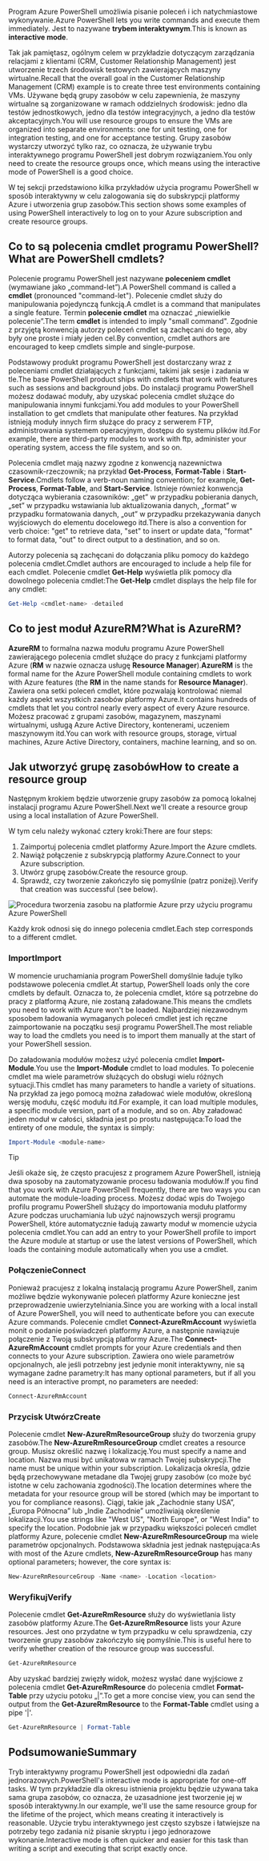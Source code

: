 <span data-ttu-id="ad0fb-101">Program Azure PowerShell umożliwia pisanie poleceń i ich natychmiastowe wykonywanie.</span><span class="sxs-lookup"><span data-stu-id="ad0fb-101">Azure PowerShell lets you write commands and execute them immediately.</span></span> <span data-ttu-id="ad0fb-102">Jest to nazywane **trybem interaktywnym**.</span><span class="sxs-lookup"><span data-stu-id="ad0fb-102">This is known as **interactive mode**.</span></span>

<span data-ttu-id="ad0fb-103">Tak jak pamiętasz, ogólnym celem w przykładzie dotyczącym zarządzania relacjami z klientami (CRM, Customer Relationship Management) jest utworzenie trzech środowisk testowych zawierających maszyny wirtualne.</span><span class="sxs-lookup"><span data-stu-id="ad0fb-103">Recall that the overall goal in the Customer Relationship Management (CRM) example is to create three test environments containing VMs.</span></span> <span data-ttu-id="ad0fb-104">Używane będą grupy zasobów w celu zapewnienia, że maszyny wirtualne są zorganizowane w ramach oddzielnych środowisk: jedno dla testów jednostkowych, jedno dla testów integracyjnych, a jedno dla testów akceptacyjnych.</span><span class="sxs-lookup"><span data-stu-id="ad0fb-104">You will use resource groups to ensure the VMs are organized into separate environments: one for unit testing, one for integration testing, and one for acceptance testing.</span></span> <span data-ttu-id="ad0fb-105">Grupy zasobów wystarczy utworzyć tylko raz, co oznacza, że używanie trybu interaktywnego programu PowerShell jest dobrym rozwiązaniem.</span><span class="sxs-lookup"><span data-stu-id="ad0fb-105">You only need to create the resource groups once, which means using the interactive mode of PowerShell is a good choice.</span></span>

<span data-ttu-id="ad0fb-106">W tej sekcji przedstawiono kilka przykładów użycia programu PowerShell w sposób interaktywny w celu zalogowania się do subskrypcji platformy Azure i utworzenia grup zasobów.</span><span class="sxs-lookup"><span data-stu-id="ad0fb-106">This section shows some examples of using PowerShell interactively to log on to your Azure subscription and create resource groups.</span></span>

## <a name="what-are-powershell-cmdlets"></a><span data-ttu-id="ad0fb-107">Co to są polecenia cmdlet programu PowerShell?</span><span class="sxs-lookup"><span data-stu-id="ad0fb-107">What are PowerShell cmdlets?</span></span>
<span data-ttu-id="ad0fb-108">Polecenie programu PowerShell jest nazywane **poleceniem cmdlet** (wymawiane jako „command-let”).</span><span class="sxs-lookup"><span data-stu-id="ad0fb-108">A PowerShell command is called a **cmdlet** (pronounced "command-let").</span></span> <span data-ttu-id="ad0fb-109">Polecenie cmdlet służy do manipulowania pojedynczą funkcją.</span><span class="sxs-lookup"><span data-stu-id="ad0fb-109">A cmdlet is a command that manipulates a single feature.</span></span> <span data-ttu-id="ad0fb-110">Termin **polecenie cmdlet** ma oznaczać „niewielkie polecenie”.</span><span class="sxs-lookup"><span data-stu-id="ad0fb-110">The term **cmdlet** is intended to imply "small command".</span></span> <span data-ttu-id="ad0fb-111">Zgodnie z przyjętą konwencją autorzy poleceń cmdlet są zachęcani do tego, aby były one proste i miały jeden cel.</span><span class="sxs-lookup"><span data-stu-id="ad0fb-111">By convention, cmdlet authors are encouraged to keep cmdlets simple and single-purpose.</span></span>

<span data-ttu-id="ad0fb-112">Podstawowy produkt programu PowerShell jest dostarczany wraz z poleceniami cmdlet działających z funkcjami, takimi jak sesje i zadania w tle.</span><span class="sxs-lookup"><span data-stu-id="ad0fb-112">The base PowerShell product ships with cmdlets that work with features such as sessions and background jobs.</span></span> <span data-ttu-id="ad0fb-113">Do instalacji programu PowerShell możesz dodawać moduły, aby uzyskać polecenia cmdlet służące do manipulowania innymi funkcjami.</span><span class="sxs-lookup"><span data-stu-id="ad0fb-113">You add modules to your PowerShell installation to get cmdlets that manipulate other features.</span></span> <span data-ttu-id="ad0fb-114">Na przykład istnieją moduły innych firm służące do pracy z serwerem FTP, administrowania systemem operacyjnym, dostępu do systemu plików itd.</span><span class="sxs-lookup"><span data-stu-id="ad0fb-114">For example, there are third-party modules to work with ftp, administer your operating system, access the file system, and so on.</span></span>

<span data-ttu-id="ad0fb-115">Polecenia cmdlet mają nazwy zgodne z konwencją nazewnictwa czasownik-rzeczownik; na przykład **Get-Process**, **Format-Table** i **Start-Service**.</span><span class="sxs-lookup"><span data-stu-id="ad0fb-115">Cmdlets follow a verb-noun naming convention; for example, **Get-Process**, **Format-Table**, and **Start-Service**.</span></span> <span data-ttu-id="ad0fb-116">Istnieje również konwencja dotycząca wybierania czasowników: „get” w przypadku pobierania danych, „set” w przypadku wstawiania lub aktualizowania danych, „format” w przypadku formatowania danych, „out” w przypadku przekazywania danych wyjściowych do elementu docelowego itd.</span><span class="sxs-lookup"><span data-stu-id="ad0fb-116">There is also a convention for verb choice: "get" to retrieve data, "set" to insert or update data, "format" to format data, "out" to direct output to a destination, and so on.</span></span>

<span data-ttu-id="ad0fb-117">Autorzy polecenia są zachęcani do dołączania pliku pomocy do każdego polecenia cmdlet.</span><span class="sxs-lookup"><span data-stu-id="ad0fb-117">Cmdlet authors are encouraged to include a help file for each cmdlet.</span></span> <span data-ttu-id="ad0fb-118">Polecenie cmdlet **Get-Help** wyświetla plik pomocy dla dowolnego polecenia cmdlet:</span><span class="sxs-lookup"><span data-stu-id="ad0fb-118">The **Get-Help** cmdlet displays the help file for any cmdlet:</span></span>

```powershell
Get-Help <cmdlet-name> -detailed
```

## <a name="what-is-azurerm"></a><span data-ttu-id="ad0fb-119">Co to jest moduł AzureRM?</span><span class="sxs-lookup"><span data-stu-id="ad0fb-119">What is AzureRM?</span></span>
<span data-ttu-id="ad0fb-120">**AzureRM** to formalna nazwa modułu programu Azure PowerShell zawierającego polecenia cmdlet służące do pracy z funkcjami platformy Azure (**RM** w nazwie oznacza usługę **Resource Manager**).</span><span class="sxs-lookup"><span data-stu-id="ad0fb-120">**AzureRM** is the formal name for the Azure PowerShell module containing cmdlets to work with Azure features (the **RM** in the name stands for **Resource Manager**).</span></span> <span data-ttu-id="ad0fb-121">Zawiera ona setki poleceń cmdlet, które pozwalają kontrolować niemal każdy aspekt wszystkich zasobów platformy Azure.</span><span class="sxs-lookup"><span data-stu-id="ad0fb-121">It contains hundreds of cmdlets that let you control nearly every aspect of every Azure resource.</span></span> <span data-ttu-id="ad0fb-122">Możesz pracować z grupami zasobów, magazynem, maszynami wirtualnymi, usługą Azure Active Directory, kontenerami, uczeniem maszynowym itd.</span><span class="sxs-lookup"><span data-stu-id="ad0fb-122">You can work with resource groups, storage, virtual machines, Azure Active Directory, containers, machine learning, and so on.</span></span>

## <a name="how-to-create-a-resource-group"></a><span data-ttu-id="ad0fb-123">Jak utworzyć grupę zasobów</span><span class="sxs-lookup"><span data-stu-id="ad0fb-123">How to create a resource group</span></span>
<span data-ttu-id="ad0fb-124">Następnym krokiem będzie utworzenie grupy zasobów za pomocą lokalnej instalacji programu Azure PowerShell.</span><span class="sxs-lookup"><span data-stu-id="ad0fb-124">Next we'll create a resource group using a local installation of Azure PowerShell.</span></span> 

<span data-ttu-id="ad0fb-125">W tym celu należy wykonać cztery kroki:</span><span class="sxs-lookup"><span data-stu-id="ad0fb-125">There are four steps:</span></span> 
1. <span data-ttu-id="ad0fb-126">Zaimportuj polecenia cmdlet platformy Azure.</span><span class="sxs-lookup"><span data-stu-id="ad0fb-126">Import the Azure cmdlets.</span></span>
1. <span data-ttu-id="ad0fb-127">Nawiąż połączenie z subskrypcją platformy Azure.</span><span class="sxs-lookup"><span data-stu-id="ad0fb-127">Connect to your Azure subscription.</span></span>
1. <span data-ttu-id="ad0fb-128">Utwórz grupę zasobów.</span><span class="sxs-lookup"><span data-stu-id="ad0fb-128">Create the resource group.</span></span>
1. <span data-ttu-id="ad0fb-129">Sprawdź, czy tworzenie zakończyło się pomyślnie (patrz poniżej).</span><span class="sxs-lookup"><span data-stu-id="ad0fb-129">Verify that creation was successful (see below).</span></span>

![Procedura tworzenia zasobu na platformie Azure przy użyciu programu Azure PowerShell](../media-drafts/5-create-resource-overview.png)

<span data-ttu-id="ad0fb-131">Każdy krok odnosi się do innego polecenia cmdlet.</span><span class="sxs-lookup"><span data-stu-id="ad0fb-131">Each step corresponds to a different cmdlet.</span></span>

### <a name="import"></a><span data-ttu-id="ad0fb-132">Import</span><span class="sxs-lookup"><span data-stu-id="ad0fb-132">Import</span></span>
<span data-ttu-id="ad0fb-133">W momencie uruchamiania program PowerShell domyślnie ładuje tylko podstawowe polecenia cmdlet.</span><span class="sxs-lookup"><span data-stu-id="ad0fb-133">At startup, PowerShell loads only the core cmdlets by default.</span></span> <span data-ttu-id="ad0fb-134">Oznacza to, że polecenia cmdlet, które są potrzebne do pracy z platformą Azure, nie zostaną załadowane.</span><span class="sxs-lookup"><span data-stu-id="ad0fb-134">This means the cmdlets you need to work with Azure won't be loaded.</span></span> <span data-ttu-id="ad0fb-135">Najbardziej niezawodnym sposobem ładowania wymaganych poleceń cmdlet jest ich ręczne zaimportowanie na początku sesji programu PowerShell.</span><span class="sxs-lookup"><span data-stu-id="ad0fb-135">The most reliable way to load the cmdlets you need is to import them manually at the start of your PowerShell session.</span></span>

<span data-ttu-id="ad0fb-136">Do załadowania modułów możesz użyć polecenia cmdlet **Import-Module**.</span><span class="sxs-lookup"><span data-stu-id="ad0fb-136">You use the **Import-Module** cmdlet to load modules.</span></span> <span data-ttu-id="ad0fb-137">To polecenie cmdlet ma wiele parametrów służących do obsługi wielu różnych sytuacji.</span><span class="sxs-lookup"><span data-stu-id="ad0fb-137">This cmdlet has many parameters to handle a variety of situations.</span></span> <span data-ttu-id="ad0fb-138">Na przykład za jego pomocą można załadować wiele modułów, określoną wersję modułu, część modułu itd.</span><span class="sxs-lookup"><span data-stu-id="ad0fb-138">For example, it can load multiple modules, a specific module version, part of a module, and so on.</span></span> <span data-ttu-id="ad0fb-139">Aby załadować jeden moduł w całości, składnia jest po prostu następująca:</span><span class="sxs-lookup"><span data-stu-id="ad0fb-139">To load the entirety of one module, the syntax is simply:</span></span>

```powershell
Import-Module <module-name>
```

> [!TIP]
> <span data-ttu-id="ad0fb-140">Jeśli okaże się, że często pracujesz z programem Azure PowerShell, istnieją dwa sposoby na zautomatyzowanie procesu ładowania modułów.</span><span class="sxs-lookup"><span data-stu-id="ad0fb-140">If you find that you work with Azure PowerShell frequently, there are two ways you can automate the module-loading process.</span></span> <span data-ttu-id="ad0fb-141">Możesz dodać wpis do Twojego profilu programu PowerShell służący do importowania modułu platformy Azure podczas uruchamiania lub użyć najnowszych wersji programu PowerShell, które automatycznie ładują zawarty moduł w momencie użycia polecenia cmdlet.</span><span class="sxs-lookup"><span data-stu-id="ad0fb-141">You can add an entry to your PowerShell profile to import the Azure module at startup or use the latest versions of PowerShell, which loads the containing module automatically when you use a cmdlet.</span></span>

### <a name="connect"></a><span data-ttu-id="ad0fb-142">Połączenie</span><span class="sxs-lookup"><span data-stu-id="ad0fb-142">Connect</span></span>
<span data-ttu-id="ad0fb-143">Ponieważ pracujesz z lokalną instalacją programu Azure PowerShell, zanim możliwe będzie wykonywanie poleceń platformy Azure konieczne jest przeprowadzenie uwierzytelniania.</span><span class="sxs-lookup"><span data-stu-id="ad0fb-143">Since you are working with a local install of Azure PowerShell, you will need to authenticate before you can execute Azure commands.</span></span> <span data-ttu-id="ad0fb-144">Polecenie cmdlet **Connect-AzureRmAccount** wyświetla monit o podanie poświadczeń platformy Azure, a następnie nawiązuje połączenie z Twoją subskrypcją platformy Azure.</span><span class="sxs-lookup"><span data-stu-id="ad0fb-144">The **Connect-AzureRmAccount** cmdlet prompts for your Azure credentials and then connects to your Azure subscription.</span></span> <span data-ttu-id="ad0fb-145">Zawiera ono wiele parametrów opcjonalnych, ale jeśli potrzebny jest jedynie monit interaktywny, nie są wymagane żadne parametry:</span><span class="sxs-lookup"><span data-stu-id="ad0fb-145">It has many optional parameters, but if all you need is an interactive prompt, no parameters are needed:</span></span>

```powershell
Connect-AzureRmAccount
```

### <a name="create"></a><span data-ttu-id="ad0fb-146">Przycisk Utwórz</span><span class="sxs-lookup"><span data-stu-id="ad0fb-146">Create</span></span>
<span data-ttu-id="ad0fb-147">Polecenie cmdlet **New-AzureRmResourceGroup** służy do tworzenia grupy zasobów.</span><span class="sxs-lookup"><span data-stu-id="ad0fb-147">The **New-AzureRmResourceGroup** cmdlet creates a resource group.</span></span> <span data-ttu-id="ad0fb-148">Musisz określić nazwę i lokalizację.</span><span class="sxs-lookup"><span data-stu-id="ad0fb-148">You must specify a name and location.</span></span> <span data-ttu-id="ad0fb-149">Nazwa musi być unikatowa w ramach Twojej subskrypcji.</span><span class="sxs-lookup"><span data-stu-id="ad0fb-149">The name must be unique within your subscription.</span></span> <span data-ttu-id="ad0fb-150">Lokalizacja określa, gdzie będą przechowywane metadane dla Twojej grupy zasobów (co może być istotne w celu zachowania zgodności).</span><span class="sxs-lookup"><span data-stu-id="ad0fb-150">The location determines where the metadata for your resource group will be stored (which may be important to you for compliance reasons).</span></span> <span data-ttu-id="ad0fb-151">Ciągi, takie jak „Zachodnie stany USA”, „Europa Północna” lub „Indie Zachodnie” umożliwiają określenie lokalizacji.</span><span class="sxs-lookup"><span data-stu-id="ad0fb-151">You use strings like "West US", "North Europe", or "West India" to specify the location.</span></span> <span data-ttu-id="ad0fb-152">Podobnie jak w przypadku większości poleceń cmdlet platformy Azure, polecenie cmdlet **New-AzureRmResourceGroup** ma wiele parametrów opcjonalnych. Podstawowa składnia jest jednak następująca:</span><span class="sxs-lookup"><span data-stu-id="ad0fb-152">As with most of the Azure cmdlets, **New-AzureRmResourceGroup** has many optional parameters; however, the core syntax is:</span></span>

```powershell
New-AzureRmResourceGroup -Name <name> -Location <location>
```

### <a name="verify"></a><span data-ttu-id="ad0fb-153">Weryfikuj</span><span class="sxs-lookup"><span data-stu-id="ad0fb-153">Verify</span></span>
<span data-ttu-id="ad0fb-154">Polecenie cmdlet **Get-AzureRmResource** służy do wyświetlania listy zasobów platformy Azure.</span><span class="sxs-lookup"><span data-stu-id="ad0fb-154">The **Get-AzureRmResource** lists your Azure resources.</span></span> <span data-ttu-id="ad0fb-155">Jest ono przydatne w tym przypadku w celu sprawdzenia, czy tworzenie grupy zasobów zakończyło się pomyślnie.</span><span class="sxs-lookup"><span data-stu-id="ad0fb-155">This is useful here to verify whether creation of the resource group was successful.</span></span>

```powershell
Get-AzureRmResource
```

<span data-ttu-id="ad0fb-156">Aby uzyskać bardziej zwięzły widok, możesz wysłać dane wyjściowe z polecenia cmdlet **Get-AzureRmResource** do polecenia cmdlet **Format-Table** przy użyciu potoku „|”.</span><span class="sxs-lookup"><span data-stu-id="ad0fb-156">To get a more concise view, you can send the output from the **Get-AzureRmResource** to the **Format-Table** cmdlet using a pipe '|'.</span></span>

```powershell
Get-AzureRmResource | Format-Table
```

## <a name="summary"></a><span data-ttu-id="ad0fb-157">Podsumowanie</span><span class="sxs-lookup"><span data-stu-id="ad0fb-157">Summary</span></span>
<span data-ttu-id="ad0fb-158">Tryb interaktywny programu PowerShell jest odpowiedni dla zadań jednorazowych.</span><span class="sxs-lookup"><span data-stu-id="ad0fb-158">PowerShell's interactive mode is appropriate for one-off tasks.</span></span> <span data-ttu-id="ad0fb-159">W tym przykładzie dla okresu istnienia projektu będzie używana taka sama grupa zasobów, co oznacza, że uzasadnione jest tworzenie jej w sposób interaktywny.</span><span class="sxs-lookup"><span data-stu-id="ad0fb-159">In our example, we'll use the same resource group for the lifetime of the project, which means creating it interactively is reasonable.</span></span> <span data-ttu-id="ad0fb-160">Użycie trybu interaktywnego jest często szybsze i łatwiejsze na potrzeby tego zadania niż pisanie skryptu i jego jednorazowe wykonanie.</span><span class="sxs-lookup"><span data-stu-id="ad0fb-160">Interactive mode is often quicker and easier for this task than writing a script and executing that script exactly once.</span></span>